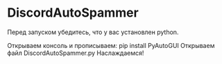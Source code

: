 # DiscordAutoSpammer

Перед запуском убедитесь, что у вас установлен python.

Открываем консоль и прописываем: pip install PyAutoGUI
Открываем файл DiscordAutoSpammer.py
Наслаждаемся!

